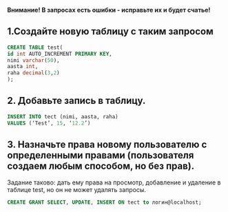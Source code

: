 ﻿**Внимание! В запросах есть ошибки - исправьте их и будет счатье!**

## 1.Создайте новую таблицу  с таким запросом

```sql
CREATE TABLE test(
id int AUTO_INCREMENT PRIMARY KEY,
nimi varchar(50),
aasta int,
raha decimal(3,2)
);
```

## 2. Добавьте запись в таблицу.
```sql
INSERT INTO tect (nimi, aasta, raha)
VALUES (‘Test’, 15, ‘12.2’)
```


## 3. Назначьте права новому пользователю с определенными правами (пользователя создаем любым способом, но без прав).

Задание таково: дать ему права на просмотр, добавление и удаление в таблице test, но он не может удалять запросы.

```sql
CREATE GRANT SELECT, UPDATE, INSERT ON tect to логин@localhost;
```



